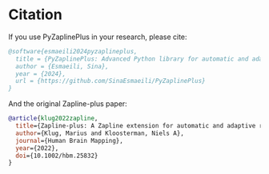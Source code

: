 # Citation

If you use PyZaplinePlus in your research, please cite:

```bibtex
@software{esmaeili2024pyzaplineplus,
  title = {PyZaplinePlus: Advanced Python library for automatic and adaptive removal of line noise from EEG data},
  author = {Esmaeili, Sina},
  year = {2024},
  url = {https://github.com/SinaEsmaeili/PyZaplinePlus}
}
```

And the original Zapline-plus paper:

```bibtex
@article{klug2022zapline,
  title={Zapline-plus: A Zapline extension for automatic and adaptive removal of frequency-specific noise artifacts in M/EEG},
  author={Klug, Marius and Kloosterman, Niels A},
  journal={Human Brain Mapping},
  year={2022},
  doi={10.1002/hbm.25832}
}
```

